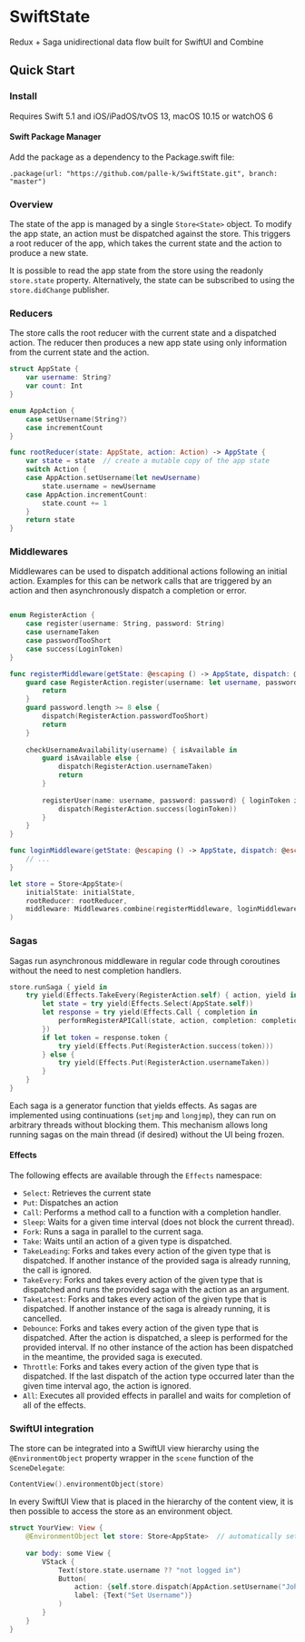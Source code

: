 # SwiftState

Redux + Saga unidirectional data flow built for SwiftUI and Combine

## Quick Start

### Install

Requires Swift 5.1 and iOS/iPadOS/tvOS 13, macOS 10.15 or watchOS 6

#### Swift Package Manager

Add the package as a dependency to the Package.swift file:

```
.package(url: "https://github.com/palle-k/SwiftState.git", branch: "master")
```

### Overview

The state of the app is managed by a single `Store<State>` object.
To modify the app state, an action must be dispatched against the store.
This triggers a root reducer of the app, which takes the current state and the action to produce a new state.

It is possible to read the app state from the store using the readonly `store.state` property.
Alternatively, the state can be subscribed to using the `store.didChange` publisher.

### Reducers

The store calls the root reducer with the current state and a dispatched action. 
The reducer then produces a new app state using only information from the current state and the action.

```swift
struct AppState {
    var username: String?
    var count: Int
}

enum AppAction {
    case setUsername(String?)
    case incrementCount
}

func rootReducer(state: AppState, action: Action) -> AppState {
    var state = state  // create a mutable copy of the app state
    switch Action {
    case AppAction.setUsername(let newUsername)
        state.username = newUsername
    case AppAction.incrementCount:
        state.count += 1
    }
    return state
}
```

### Middlewares

Middlewares can be used to dispatch additional actions following an initial action.
Examples for this can be network calls that are triggered by an action and then asynchronously dispatch a completion or error. 

```swift

enum RegisterAction {
    case register(username: String, password: String)
    case usernameTaken
    case passwordTooShort
    case success(LoginToken)
}

func registerMiddleware(getState: @escaping () -> AppState, dispatch: @escaping (Action) -> ()) {
    guard case RegisterAction.register(username: let username, password: let password) else {
        return
    }
    guard password.length >= 8 else {
        dispatch(RegisterAction.passwordTooShort)
        return
    }
    
    checkUsernameAvailability(username) { isAvailable in
        guard isAvailable else {
            dispatch(RegisterAction.usernameTaken)
            return
        }
        
        registerUser(name: username, password: password) { loginToken in
            dispatch(RegisterAction.success(loginToken))
        }
    }
}

func loginMiddleware(getState: @escaping () -> AppState, dispatch: @escaping (Action) -> ()) {
    // ...
}

let store = Store<AppState>(
    initialState: initialState,
    rootReducer: rootReducer,
    middleware: Middlewares.combine(registerMiddleware, loginMiddleware)
)

```

### Sagas

Sagas run asynchronous middleware in regular code through coroutines without the need to nest completion handlers.

```swift
store.runSaga { yield in
    try yield(Effects.TakeEvery(RegisterAction.self) { action, yield in
        let state = try yield(Effects.Select(AppState.self))
        let response = try yield(Effects.Call { completion in
            performRegisterAPICall(state, action, completion: completion)
        })
        if let token = response.token {
            try yield(Effects.Put(RegisterAction.success(token)))
        } else {
            try yield(Effects.Put(RegisterAction.usernameTaken))
        }
    }
}
```

Each saga is a generator function that yields effects. 
As sagas are implemented using continuations (`setjmp` and `longjmp`), they can run on arbitrary threads without blocking them.
This mechanism allows long running sagas on the main thread (if desired) without the UI being frozen.

#### Effects

The following effects are available through the `Effects` namespace:

- `Select`: Retrieves the current state
- `Put`: Dispatches an action
- `Call`: Performs a method call to a function with a completion handler.
- `Sleep`: Waits for a given time interval (does not block the current thread).
- `Fork`: Runs a saga in parallel to the current saga.
- `Take`: Waits until an action of a given type is dispatched.
- `TakeLeading`: Forks and takes every action of the given type that is dispatched. If another instance of the provided saga is already running, the call is ignored.
- `TakeEvery`: Forks and takes every action of the given type that is dispatched and runs the provided saga with the action as an argument.
- `TakeLatest`: Forks and takes every action of the given type that is dispatched. If another instance of the saga is already running, it is cancelled.
- `Debounce`: Forks and takes every action of the given type that is dispatched. After the action is dispatched, a sleep is performed for the provided interval. If no other instance of the action has been dispatched in the meantime, the provided saga is executed.
- `Throttle`: Forks and takes every action of the given type that is dispatched. If the last dispatch of the action type occurred later than the given time interval ago, the action is ignored.
- `All`: Executes all provided effects in parallel and waits for completion of all of the effects.

### SwiftUI integration

The store can be integrated into a SwiftUI view hierarchy using the `@EnvironmentObject` property wrapper in the `scene` function of the `SceneDelegate`:

```swift
ContentView().environmentObject(store)
```

In every SwiftUI View that is placed in the hierarchy of the content view, it is then possible to access the store as an environment object.

```swift
struct YourView: View {
    @EnvironmentObject let store: Store<AppState>  // automatically set by SwiftUI
    
    var body: some View {
        VStack {
            Text(store.state.username ?? "not logged in")
            Button(
                action: {self.store.dispatch(AppAction.setUsername("John Appleseed"))}, 
                label: {Text("Set Username")}
            )
        }
    }
}
```
